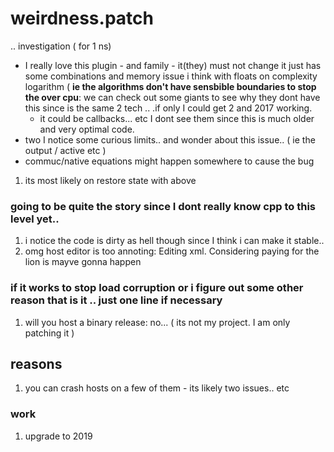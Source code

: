 # weirdness.patch
.. investigation ( for 1 ns) 
- I really love this plugin - and family - it(they) must not change it just has some combinations and memory issue i think with floats on complexity logarithm ( **ie the algorithms don't have sensbible boundaries to stop the over cpu**: we can check out some giants to see why they dont have this since is the same 2 tech .. .if only I could get 2 and 2017 working.
  - it could be callbacks... etc I dont see them since this is much older and very optimal code.
- two I notice some curious limits.. and wonder about this issue.. ( ie the output / active etc ) 
- commuc/native equations might happen somewhere to cause the bug
1. its most likely on restore state with above
### going to be quite the story since I dont really know cpp to this level yet..
1. i notice the code is dirty as hell though since I think i can make it stable.. 
2. omg host editor is too annoting: Editing xml. Considering paying for the lion is mayve gonna happen
### if it works to stop load corruption or i figure out some other reason that is it .. just one line if necessary
1. will you host a binary release: no... ( its not my project. I am only patching it )
## reasons
1. you can crash hosts on a few of them - its likely two issues.. etc
### work
1. upgrade to 2019

